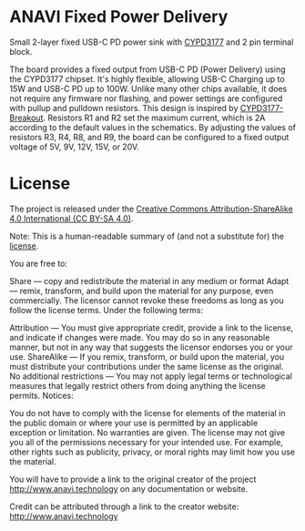 # ANAVI Fixed Power Delivery

Small 2-layer fixed USB-C PD power sink with [CYPD3177](https://www.infineon.com/cms/en/product/universal-serial-bus/usb-c-charging-port-controllers/ez-pd-barrel-connector-replacement-bcr/cypd3177-24lqxq/) and 2 pin terminal block.

The board provides a fixed output from USB-C PD (Power Delivery) using the CYPD3177 chipset. It's highly flexible, allowing USB-C Charging up to 15W and USB-C PD up to 100W. Unlike many other chips available, it does not require any firmware nor flashing, and power settings are configured with pullup and pulldown resistors. This design is inspired by [CYPD3177-Breakout](https://github.com/Hugoyhu/CYPD3177-Breakout). Resistors R1 and R2 set the maximum current, which is 2A according to the default values in the schematics. By adjusting the values of resistors R3, R4, R8, and R9, the board can be configured to a fixed output voltage of 5V, 9V, 12V, 15V, or 20V.

# License

The project is released under the [Creative Commons Attribution-ShareAlike 4.0 International (CC BY-SA 4.0)](https://creativecommons.org/licenses/by-sa/4.0/).

Note: This is a human-readable summary of (and not a substitute for) the [license](https://creativecommons.org/licenses/by-sa/4.0/legalcode).

You are free to:

Share — copy and redistribute the material in any medium or format Adapt — remix, transform, and build upon the material for any purpose, even commercially. The licensor cannot revoke these freedoms as long as you follow the license terms. Under the following terms:

Attribution — You must give appropriate credit, provide a link to the license, and indicate if changes were made. You may do so in any reasonable manner, but not in any way that suggests the licensor endorses you or your use. ShareAlike — If you remix, transform, or build upon the material, you must distribute your contributions under the same license as the original. No additional restrictions — You may not apply legal terms or technological measures that legally restrict others from doing anything the license permits. Notices:

You do not have to comply with the license for elements of the material in the public domain or where your use is permitted by an applicable exception or limitation. No warranties are given. The license may not give you all of the permissions necessary for your intended use. For example, other rights such as publicity, privacy, or moral rights may limit how you use the material.

You will have to provide a link to the original creator of the project http://www.anavi.technology on any documentation or website.

Credit can be attributed through a link to the creator website: http://www.anavi.technology
